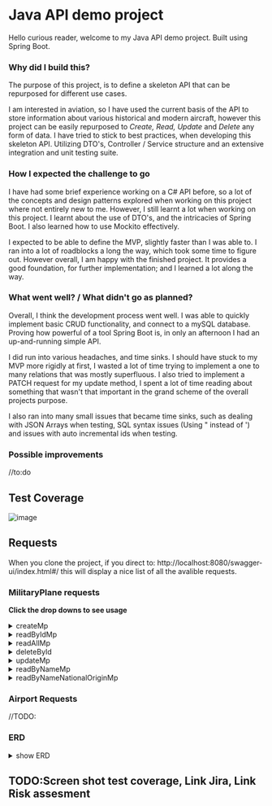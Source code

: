 # Java API demo project

Hello curious reader, welcome to my Java API demo project. Built using Spring Boot. 

### Why did I build this?

The purpose of this project, is to define a skeleton API that can be repurposed for different use cases.

I am interested in aviation, so I have used the current basis of the API to store information about various historical and modern aircraft,
however this project can be easily repurposed to _Create, Read, Update_ and _Delete_ any form of data. 
I have tried to stick to best practices, when developing this skeleton API. Utilizing DTO's, Controller / Service structure 
and an extensive integration and unit testing suite.

### How I expected the challenge to go 
I have had some brief experience working on a C# API before, so a lot of the concepts and design patterns explored when working on this project where
not entirely new to me. However, I still learnt a lot when working on this project. I learnt about the use of DTO's, and the intricacies of Spring Boot.
I also learned how to use Mockito effectively.

I expected to be able to define the MVP, slightly faster than I was able to. I ran into a lot of roadblocks a long the way, which took some time to figure out.
However overall, I am happy with the finished project. It provides a good foundation, for further implementation; and I learned a lot along the way.

### What went well? / What didn't go as planned?
Overall, I think the development process went well. I was able to quickly implement basic CRUD functionality, and connect to a mySQL database. 
Proving how powerful of a tool Spring Boot is, in only an afternoon I had an up-and-running simple API.

I did run into various headaches, and time sinks. I should have stuck to my MVP more rigidly at first, I wasted a lot of time trying to implement a one to many relations that was mostly superfluous. I also tried to implement a PATCH request for my update method, I spent a lot of time reading about something that wasn't 
that important in the grand scheme of the overall projects purpose. 

I also ran into many small issues that became time sinks, such as dealing with JSON Arrays when testing, SQL syntax issues (Using " instead of ') and issues with 
auto incremental ids when testing. 

### Possible improvements
//to:do

## Test Coverage
![image](https://user-images.githubusercontent.com/16117428/143497793-abd4b117-beda-4503-b911-86f6f8b48313.png)


## Requests 

When you clone the project, if you direct to: http://localhost:8080/swagger-ui/index.html#/ this will display a nice list of all the avalible requests. 

### MilitaryPlane requests 
<b>Click the drop downs to see usage</b>

<details>
  <summary>createMp </summary>
  
![image](https://user-images.githubusercontent.com/16117428/143440485-60bdacc9-805c-4835-a580-89d2fb3272e1.png)
![image](https://user-images.githubusercontent.com/16117428/143440688-e9611788-202e-466d-94a7-14d3c78548d2.png)
![image](https://user-images.githubusercontent.com/16117428/143440567-c9e5e627-882c-4696-9c8e-64df87b6d153.png)

#### Can also handle JSON Array, of Objects:
![image](https://user-images.githubusercontent.com/16117428/143441806-5e5c81f3-6f78-4f2a-a38d-4dc1cc867f8a.png)
![image](https://user-images.githubusercontent.com/16117428/143441939-6625b21e-3459-4330-83f5-39afb7323b1e.png)
  
  #### Persistance 
![image](https://user-images.githubusercontent.com/16117428/143450065-495e2479-1043-4445-9292-1e8fb9af5621.png)
![image](https://user-images.githubusercontent.com/16117428/143450190-a716c5fe-fcae-4773-ac83-0740e75eefa0.png)
![image](https://user-images.githubusercontent.com/16117428/143450287-ca3c0cbb-2be6-43fc-990e-62ebd98b4e77.png)
</details>

<details>
  <summary>readByIdMp</summary>

![image](https://user-images.githubusercontent.com/16117428/143442131-18b1e84a-641e-4e73-bf1e-5b9ec807050b.png)
![image](https://user-images.githubusercontent.com/16117428/143442251-a9f60312-fc0c-4b79-97a8-fe06c7b965d7.png)
![image](https://user-images.githubusercontent.com/16117428/143442321-12df8fab-8bb1-40b5-913c-68e4f3c1cf5d.png)
  
 </details>
 
 <details>
  <summary>readAllMp</summary>

![image](https://user-images.githubusercontent.com/16117428/143442454-52558079-4dee-4f11-a9e1-34f0e753c7f2.png)
</br>
![image](https://user-images.githubusercontent.com/16117428/143442537-8b6aa831-dc67-4e35-8d34-52557d70d2ee.png)
</details>

<details>
  <summary>deleteById</summary>

![image](https://user-images.githubusercontent.com/16117428/143442614-ca3ea0b6-b43e-4ce0-b5c9-83c870ab53bc.png)
![image](https://user-images.githubusercontent.com/16117428/143442865-e2cdcafb-199f-4c00-b4e8-610b15e88d62.png)
![image](https://user-images.githubusercontent.com/16117428/143442911-c4210797-8647-4828-87f9-6391c87c4eb0.png)
#### Now if we try to get deleted id:
![image](https://user-images.githubusercontent.com/16117428/143443117-71472277-fb0f-4afc-96e8-7ca7e5d090b4.png)
![image](https://user-images.githubusercontent.com/16117428/143443162-5f86e024-f9a6-465c-9db3-8e3aafb67e35.png)
 
  #### Persistance
  ![image](https://user-images.githubusercontent.com/16117428/143450566-8f7c29b1-3618-4d50-bd61-5df79cb20a9f.png)

</details>

<details>
  <summary>updateMp</summary>
  
![image](https://user-images.githubusercontent.com/16117428/143443617-f20a4477-7790-43b7-a71b-0bb95762f292.png)
![image](https://user-images.githubusercontent.com/16117428/143443737-12e4a432-6d40-479d-ae62-06ce9254d9ab.png)
![image](https://user-images.githubusercontent.com/16117428/143443785-ff6cf6fa-bc52-4de8-99c6-30f7a59f5d9d.png)
#### If we get id 2, to check update. You can see modelName:P50 changed to P51
![image](https://user-images.githubusercontent.com/16117428/143443962-4abf974f-41cb-4dd5-a130-bf9ca60ec0ea.png)
![image](https://user-images.githubusercontent.com/16117428/143444005-1e936d7e-cbf6-4e73-80a8-0908aab39502.png)
  
  #### Persistance 
  
  ![image](https://user-images.githubusercontent.com/16117428/143453180-afccbfca-3a6e-49c8-bf42-585cf4d29c13.png)

  </details>
  
  <details>
  <summary>readByNameMp</summary>
  
  ![image](https://user-images.githubusercontent.com/16117428/143453973-5f04abdd-7f50-4e84-99f2-d089fd14bd6b.png)
  ![image](https://user-images.githubusercontent.com/16117428/143454204-570c345a-1527-4435-b768-bbe83ee62927.png)
  ![image](https://user-images.githubusercontent.com/16117428/143454250-0b11a47c-8a4a-4199-9771-0c37084a8a40.png)
  
  </details>
  
  <details>
  <summary>readByNameNationalOriginMp</summary>
  
  ![image](https://user-images.githubusercontent.com/16117428/143454436-adb125f5-e94b-4d85-84d2-ec3a90bb61e3.png)
  ![image](https://user-images.githubusercontent.com/16117428/143454469-3a61b7f4-676d-4453-a9d0-33a28e13e868.png)
  ![image](https://user-images.githubusercontent.com/16117428/143454507-382d8b39-7b6c-4fe1-b1a4-f9693782bb9e.png)
  
  </details>
  
  ### Airport Requests 
  //TODO:
  
  ### ERD
  
  <details>
  <summary> show ERD </summary>
  
  ![image](https://user-images.githubusercontent.com/16117428/143498704-1b695bc7-43a4-46b4-8716-6b83c5d30f87.png)
  
  </details>
  

## TODO:Screen shot test coverage, Link Jira, Link Risk assesment 







